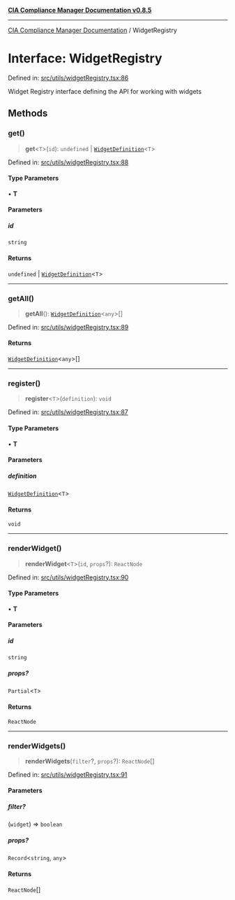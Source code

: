 [**CIA Compliance Manager Documentation v0.8.5**](../README.md)

***

[CIA Compliance Manager Documentation](../globals.md) / WidgetRegistry

# Interface: WidgetRegistry

Defined in: [src/utils/widgetRegistry.tsx:86](https://github.com/Hack23/cia-compliance-manager/blob/eca22610f41e5f6b6c0cece88769b1ffbe9db4bd/src/utils/widgetRegistry.tsx#L86)

Widget Registry interface defining the API for working with widgets

## Methods

### get()

> **get**\<`T`\>(`id`): `undefined` \| [`WidgetDefinition`](WidgetDefinition.md)\<`T`\>

Defined in: [src/utils/widgetRegistry.tsx:88](https://github.com/Hack23/cia-compliance-manager/blob/eca22610f41e5f6b6c0cece88769b1ffbe9db4bd/src/utils/widgetRegistry.tsx#L88)

#### Type Parameters

• **T**

#### Parameters

##### id

`string`

#### Returns

`undefined` \| [`WidgetDefinition`](WidgetDefinition.md)\<`T`\>

***

### getAll()

> **getAll**(): [`WidgetDefinition`](WidgetDefinition.md)\<`any`\>[]

Defined in: [src/utils/widgetRegistry.tsx:89](https://github.com/Hack23/cia-compliance-manager/blob/eca22610f41e5f6b6c0cece88769b1ffbe9db4bd/src/utils/widgetRegistry.tsx#L89)

#### Returns

[`WidgetDefinition`](WidgetDefinition.md)\<`any`\>[]

***

### register()

> **register**\<`T`\>(`definition`): `void`

Defined in: [src/utils/widgetRegistry.tsx:87](https://github.com/Hack23/cia-compliance-manager/blob/eca22610f41e5f6b6c0cece88769b1ffbe9db4bd/src/utils/widgetRegistry.tsx#L87)

#### Type Parameters

• **T**

#### Parameters

##### definition

[`WidgetDefinition`](WidgetDefinition.md)\<`T`\>

#### Returns

`void`

***

### renderWidget()

> **renderWidget**\<`T`\>(`id`, `props`?): `ReactNode`

Defined in: [src/utils/widgetRegistry.tsx:90](https://github.com/Hack23/cia-compliance-manager/blob/eca22610f41e5f6b6c0cece88769b1ffbe9db4bd/src/utils/widgetRegistry.tsx#L90)

#### Type Parameters

• **T**

#### Parameters

##### id

`string`

##### props?

`Partial`\<`T`\>

#### Returns

`ReactNode`

***

### renderWidgets()

> **renderWidgets**(`filter`?, `props`?): `ReactNode`[]

Defined in: [src/utils/widgetRegistry.tsx:91](https://github.com/Hack23/cia-compliance-manager/blob/eca22610f41e5f6b6c0cece88769b1ffbe9db4bd/src/utils/widgetRegistry.tsx#L91)

#### Parameters

##### filter?

(`widget`) => `boolean`

##### props?

`Record`\<`string`, `any`\>

#### Returns

`ReactNode`[]
